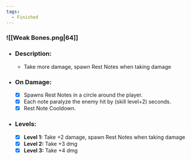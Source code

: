 ```yaml
---
tags:
  - Finished
---
```

### ![[Weak Bones.png|64]]
- ### Description:
	- Take more damage, spawn Rest Notes when taking damage
- ### On Damage:
	- [x] Spawns Rest Notes in a circle around the player.
	- [x] Each note paralyze the enemy hit by (skill level+2) seconds.
	- [x] Rest Note Cooldown.
- ### Levels:
	- [x] **Level 1:** Take +2 damage, spawn Rest Notes when taking damage
	- [x] **Level 2:** Take +3 dmg
	- [x] **Level 3:** Take +4 dmg
